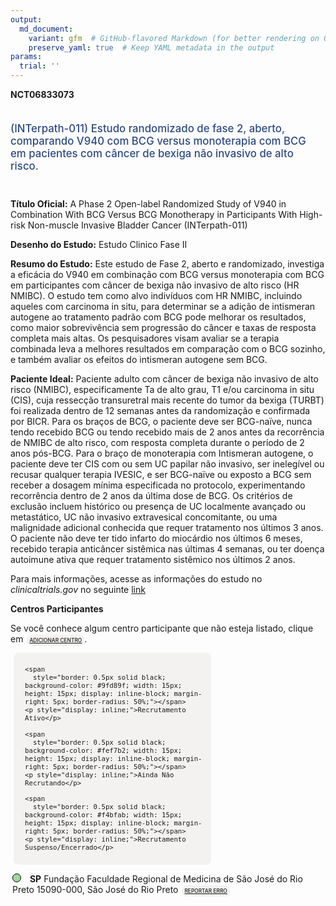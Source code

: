 ```yaml
---
output: 
  md_document:
    variant: gfm  # GitHub-flavored Markdown (for better rendering on GitHub)
    preserve_yaml: true  # Keep YAML metadata in the output
params:
  trial: ''
---
```


<script async src="https://scripts.simpleanalyticscdn.com/latest.js"></script>

**NCT06833073**

<div style="padding: 5px 5px 5px 0px; font-size: 1.20em; font-weight: 500; color: #2E4A7F; text-align: left; margin-bottom: 20px">

(INTerpath-011) Estudo randomizado de fase 2, aberto, comparando V940
com BCG versus monoterapia com BCG em pacientes com câncer de bexiga não
invasivo de alto risco.

</div>

**Título Oficial:** A Phase 2 Open-label Randomized Study of V940 in
Combination With BCG Versus BCG Monotherapy in Participants With
High-risk Non-muscle Invasive Bladder Cancer (INTerpath-011)

**Desenho do Estudo:** Estudo Clinico Fase II

**Resumo do Estudo:** Este estudo de Fase 2, aberto e randomizado,
investiga a eficácia do V940 em combinação com BCG versus monoterapia
com BCG em participantes com câncer de bexiga não invasivo de alto risco
(HR NMIBC). O estudo tem como alvo indivíduos com HR NMIBC, incluindo
aqueles com carcinoma in situ, para determinar se a adição de intismeran
autogene ao tratamento padrão com BCG pode melhorar os resultados, como
maior sobrevivência sem progressão do câncer e taxas de resposta
completa mais altas. Os pesquisadores visam avaliar se a terapia
combinada leva a melhores resultados em comparação com o BCG sozinho, e
também avaliar os efeitos do intismeran autogene sem BCG.

**Paciente Ideal:** Paciente adulto com câncer de bexiga não invasivo de
alto risco (NMIBC), especificamente Ta de alto grau, T1 e/ou carcinoma
in situ (CIS), cuja ressecção transuretral mais recente do tumor da
bexiga (TURBT) foi realizada dentro de 12 semanas antes da randomização
e confirmada por BICR. Para os braços de BCG, o paciente deve ser
BCG-naïve, nunca tendo recebido BCG ou tendo recebido mais de 2 anos
antes da recorrência de NMIBC de alto risco, com resposta completa
durante o período de 2 anos pós-BCG. Para o braço de monoterapia com
Intismeran autogene, o paciente deve ter CIS com ou sem UC papilar não
invasivo, ser inelegível ou recusar qualquer terapia IVESIC, e ser
BCG-naïve ou exposto a BCG sem receber a dosagem mínima especificada no
protocolo, experimentando recorrência dentro de 2 anos da última dose de
BCG. Os critérios de exclusão incluem histórico ou presença de UC
localmente avançado ou metastático, UC não invasivo extravesical
concomitante, ou uma malignidade adicional conhecida que requer
tratamento nos últimos 3 anos. O paciente não deve ter tido infarto do
miocárdio nos últimos 6 meses, recebido terapia anticâncer sistêmica nas
últimas 4 semanas, ou ter doença autoimune ativa que requer tratamento
sistêmico nos últimos 2 anos.

Para mais informações, acesse as informações do estudo no
*clinicaltrials.gov* no seguinte
[link](https://clinicaltrials.gov/ct2/show/NCT06833073)

**Centros Participantes**

Se você conhece algum centro participante que não esteja listado, clique
em
<span style="color: #2E4A7F; margin-left: 2px; padding: 4px; background-color: #f3f2f1; border-radius: 8px; font-weight: 500; font-size: 0.6em"><a
href="https://cancertrialsbr.shinyapps.io/formsapp?study_nct_id=NCT06833073&amp;location_id=N%2FA&amp;location_full_name=N%2FA&amp;form_type=Adicionar%20Centro"
target="_blank">ADICIONAR CENTRO</a></span>.

<div style="margin-bottom: 8px; margin-left: 5px; padding: 8px; max-width: 300px; background-color: #f3f2f1; border-radius: 8px; font-size: 0.9em">

<div style="margin-left: 10px;">

    <span 
      style="border: 0.5px solid black; background-color: #9fd89f; width: 15px; height: 15px; display: inline-block; margin-right: 5px; border-radius: 50%;"></span>
    <p style="display: inline;">Recrutamento Ativo</p>

</div>

<div style="margin-left: 10px;">

    <span 
      style="border: 0.5px solid black; background-color: #fef7b2; width: 15px; height: 15px; display: inline-block; margin-right: 5px; border-radius: 50%;"></span>
    <p style="display: inline;">Ainda Não Recrutando</p>

</div>

<div style="margin-left: 10px;">

    <span 
      style="border: 0.5px solid black; background-color: #f4bfab; width: 15px; height: 15px; display: inline-block; margin-right: 5px; border-radius: 50%;"></span>
    <p style="display: inline;">Recrutamento Suspenso/Encerrado</p>

</div>

</div>

<div style="margin: 3px;">

<span style="border: 0.5px solid black; display: inline-block; width: 12px; height: 12px; border-radius: 50%; margin-right: 10px; padding-bottom: 0px; background-color: #9fd89f;"></span>
<b>SP</b> Fundação Faculdade Regional de Medicina de São José do Rio
Preto 15090-000, São José do Rio Preto
<span style="color: #2E4A7F; margin-left: 2px; padding: 4px; background-color: #f3f2f1; border-radius: 8px; font-weight: 500; font-size: 0.6em"><a
href="https://cancertrialsbr.shinyapps.io/formsapp?study_nct_id=NCT06833073&amp;location_id=FUNDACAOFACULDADEREGIONALDEMEDICINADESAOJOSEDORIOPRETOSITE0410SAOJOSEDORIOPRETOSAOPAULO15090000BRAZIL&amp;location_full_name=Funda%C3%A7%C3%A3o%20Faculdade%20Regional%20de%20Medicina%20de%20S%C3%A3o%20Jos%C3%A9%20do%20Rio%20Preto%2C%2015090-000%2C%20S%C3%A3o%20Jos%C3%A9%20do%20Rio%20Preto&amp;form_type=Reportar%20Erro"
target="_blank">REPORTAR ERRO</a></span>

</div>

